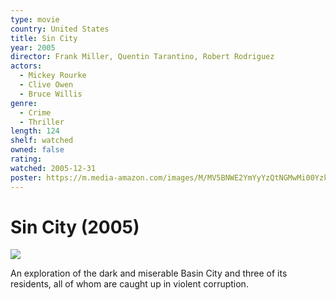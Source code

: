 ```yaml
---
type: movie
country: United States
title: Sin City
year: 2005
director: Frank Miller, Quentin Tarantino, Robert Rodriguez
actors:
  - Mickey Rourke
  - Clive Owen
  - Bruce Willis
genre:
  - Crime
  - Thriller
length: 124
shelf: watched
owned: false
rating:
watched: 2005-12-31
poster: https://m.media-amazon.com/images/M/MV5BNWE2YmYyYzQtNGMwMi00Yzk0LTk3ZTYtYTcxNmFjMDE1MGExXkEyXkFqcGc@._V1_SX300.jpg
---
```


# Sin City (2005)

![](https://m.media-amazon.com/images/M/MV5BNWE2YmYyYzQtNGMwMi00Yzk0LTk3ZTYtYTcxNmFjMDE1MGExXkEyXkFqcGc@._V1_SX300.jpg)

An exploration of the dark and miserable Basin City and three of its residents, all of whom are caught up in violent corruption.